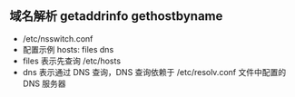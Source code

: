 ## 域名解析 getaddrinfo gethostbyname
* /etc/nsswitch.conf
*  配置示例 hosts: files dns
*  files 表示先查询 /etc/hosts
*  dns 表示通过 DNS 查询，DNS 查询依赖于 /etc/resolv.conf 文件中配置的 DNS 服务器
